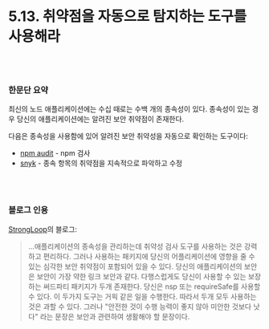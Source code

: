 # 5.13. 취약점을 자동으로 탐지하는 도구를 사용해라

<br/><br/>

### 한문단 요약

최신의 노드 애플리케이션에는 수십 때로는 수백 개의 종속성이 있다.
종속성이 있는 경우 당신의 애플리케이션에는 알려진 보안 취약점이 존재한다.

다음은 종속성을 사용함에 있어 알려진 보안 취약성을 자동으로 확인하는 도구이다:
- [npm audit](https://docs.npmjs.com/cli/audit) - npm 검사
- [snyk](https://snyk.io/) - 종속 항목의 취약점을 지속적으로 파악하고 수정

<br/><br/>

### 블로그 인용

[StrongLoop](https://strongloop.com/strongblog/best-practices-for-express-in-production-part-one-security/)의 블로그:

> ...애플리케이션의 종속성을 관리하는데 취약성 검사 도구를 사용하는 것은 강력하고 편리하다.
그러나 사용하는 패키지에 당신의 어플리케이션에 영향을 줄 수 있는 심각한 보안 취약점이 포함되어 있을 수 있다.
당신의 애플리케이션의 보안은 보안이 가장 약한 링크 보안과 같다.
다행스럽게도 당신이 사용할 수 있는 보장하는 써드파티 패키지가 두개 존재한다. 당신은  nsp 또는 requireSafe를 사용할 수 있다.
이 두가지 도구는 거읙 같은 일을 수행한다. 따라서 두개 모두 사용하는 것은 과할 수 있다. 그러나 "안전한 것이 수행 능력이 좋지 않아 미안한 것보다 낫다" 라는 문장은 보안과 관련하여 생활해야 할 문장이다.